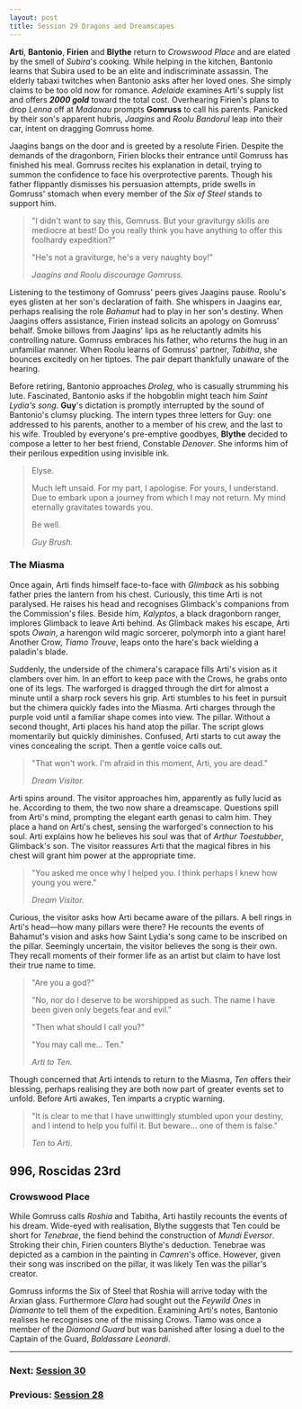 ```yaml
---
layout: post
title: Session 29 Dragons and Dreamscapes
---
```


**Arti**, **Bantonio**, **Firien** and **Blythe** return to *Crowswood Place* and are elated by the smell of *Subira*'s cooking. While helping in the kitchen, Bantonio learns that Subira used to be an elite and indiscriminate assassin. The elderly tabaxi twitches when Bantonio asks after her loved ones. She simply claims to be too old now for romance. *Adelaide* examines Arti's supply list and offers ***2000 gold*** toward the total cost. Overhearing Firien's plans to drop *Lenna* off at *Madanau* prompts **Gomruss** to call his parents. Panicked by their son's apparent hubris, *Jaagins* and *Roolu Bandorul* leap into their car, intent on dragging Gomruss home.

Jaagins bangs on the door and is greeted by a resolute Firien. Despite the demands of the dragonborn, Firien blocks their entrance until Gomruss has finished his meal. Gomruss recites his explanation in detail, trying to summon the confidence to face his overprotective parents. Though his father flippantly dismisses his persuasion attempts, pride swells in Gomruss' stomach when every member of the *Six of Steel* stands to support him.

> "I didn't want to say this, Gomruss. But your graviturgy skills are mediocre at best! Do you really think you have anything to offer this foolhardy expedition?"
>
> "He's not a graviturge, he's a very naughty boy!"
>
> *Jaagins and Roolu discourage Gomruss.*

Listening to the testimony of Gomruss' peers gives Jaagins pause. Roolu's eyes glisten at her son's declaration of faith. She whispers in Jaagins ear, perhaps realising the role *Bahamut* had to play in her son's destiny. When Jaagins offers assistance, Firien instead solicits an apology on Gomruss' behalf. Smoke billows from Jaagins' lips as he reluctantly admits his controlling nature. Gomruss embraces his father, who returns the hug in an unfamiliar manner. When Roolu learns of Gomruss' partner, *Tabitha*, she bounces excitedly on her tiptoes. The pair depart thankfully unaware of the hearing.

Before retiring, Bantonio approaches *Droleg*, who is casually strumming his lute. Fascinated, Bantonio asks if the hobgoblin might teach him *Saint Lydia's song*. **Guy**'s dictation is promptly interrupted by the sound of Bantonio's clumsy plucking. The intern types three letters for Guy: one addressed to his parents, another to a member of his crew, and the last to his wife. Troubled by everyone's pre-emptive goodbyes, **Blythe** decided to compose a letter to her best friend, Constable *Denover*. She informs him of their perilous expedition using invisible ink.

> Elyse.
>
> Much left unsaid. For my part, I apologise. For yours, I understand. Due to embark upon a journey from which I may not return. My mind eternally gravitates towards you.
>
> Be well.
>
> *Guy Brush.*

### The Miasma

Once again, Arti finds himself face-to-face with *Glimback* as his sobbing father pries the lantern from his chest. Curiously, this time Arti is not paralysed. He raises his head and recognises Glimback's companions from the Commission's files. Beside him, *Kalyptos*, a black dragonborn ranger, implores Glimback to leave Arti behind. As Glimback makes his escape, Arti spots *Owain*, a harengon wild magic sorcerer, polymorph into a giant hare! Another Crow, *Tiamo Trouve*, leaps onto the hare's back wielding a paladin's blade.

Suddenly, the underside of the chimera's carapace fills Arti's vision as it clambers over him. In an effort to keep pace with the Crows, he grabs onto one of its legs. The warforged is dragged through the dirt for almost a minute until a sharp rock severs his grip. Arti stumbles to his feet in pursuit but the chimera quickly fades into the Miasma. Arti charges through the purple void until a familiar shape comes into view. The pillar. Without a second thought, Arti places his hand atop the pillar. The script glows momentarily but quickly diminishes. Confused, Arti starts to cut away the vines concealing the script. Then a gentle voice calls out.

> "That won't work. I'm afraid in this moment, Arti, you are dead."
>
> *Dream Visitor.*

Arti spins around. The visitor approaches him, apparently as fully lucid as he. According to them, the two now share a dreamscape. Questions spill from Arti's mind, prompting the elegant earth genasi to calm him. They place a hand on Arti's chest, sensing the warforged's connection to his soul. Arti explains how he believes his soul was that of *Arthur Toestubber*, Glimback's son. The visitor reassures Arti that the magical fibres in his chest will grant him power at the appropriate time.

> "You asked me once why I helped you. I think perhaps I knew how young you were."
>
> *Dream Visitor.*

Curious, the visitor asks how Arti became aware of the pillars. A bell rings in Arti's head—how many pillars were there? He recounts the events of Bahamut's vision and asks how Saint Lydia's song came to be inscribed on the pillar. Seemingly uncertain, the visitor believes the song is their own. They recall moments of their former life as an artist but claim to have lost their true name to time.

> "Are you a god?"
>
> "No, nor do I deserve to be worshipped as such. The name I have been given only begets fear and evil."
>
> "Then what should I call you?"
>
> "You may call me... Ten."
>
> *Arti to Ten.*

Though concerned that Arti intends to return to the Miasma, *Ten* offers their blessing, perhaps realising they are both now part of greater events set to unfold. Before Arti awakes, Ten imparts a cryptic warning.

> "It is clear to me that I have unwittingly stumbled upon your destiny, and I intend to help you fulfil it. But beware... one of them is false."
>
> *Ten to Arti.*

## **996, Roscidas 23rd**

### Crowswood Place

While Gomruss calls *Roshia* and Tabitha, Arti hastily recounts the events of his dream. Wide-eyed with realisation, Blythe suggests that Ten could be short for *Tenebrae*, the fiend behind the construction of *Mundi Eversor*. Stroking their chin, Firien counters Blythe's deduction. Tenebrae was depicted as a cambion in the painting in *Camren*'s office. However, given their song was inscribed on the pillar, it was likely Ten was the pillar's creator.

Gomruss informs the Six of Steel that Roshia will arrive today with the Arxian glass. Furthermore *Clara* had sought out the *Feywild Ones* in *Diamante* to tell them of the expedition. Examining Arti's notes, Bantonio realises he recognises one of the missing Crows. Tiamo was once a member of the *Diamond Guard* but was banished after losing a duel to the Captain of the Guard, *Baldassare Leonardi*.

---

### **Next: [Session 30](session-30)**
### **Previous: [Session 28](session-28)**
